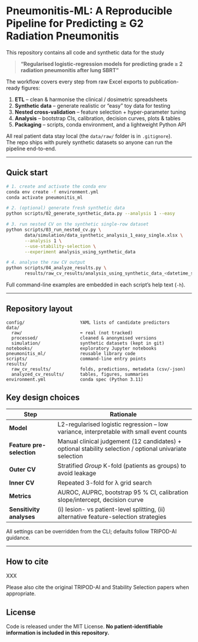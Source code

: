 # Pneumonitis-ML: A Reproducible Pipeline for Predicting ≥ G2 Radiation Pneumonitis

This repository contains all code and synthetic data for the study

> **“Regularised logistic‐regression models for predicting grade ≥ 2 radiation pneumonitis after lung SBRT”**

The workflow covers every step from raw Excel exports to publication-ready figures:

1. **ETL** – clean & harmonise the clinical / dosimetric spreadsheets  
2. **Synthetic data** – generate realistic or “easy” toy data for testing  
3. **Nested cross-validation** – feature selection + hyper-parameter tuning  
4. **Analysis** – bootstrap CIs, calibration, decision curves, plots & tables  
5. **Packaging** – scripts, conda environment, and a lightweight Python API

All real patient data stay local (the `data/raw/` folder is in `.gitignore`).  
The repo ships with purely synthetic datasets so anyone can run the pipeline end-to-end.

---

## Quick start

```bash
# 1. create and activate the conda env
conda env create -f environment.yml
conda activate pneumonitis_ml

# 2. (optional) generate fresh synthetic data
python scripts/02_generate_synthetic_data.py --analysis 1 --easy

# 3. run nested CV on the synthetic single-row dataset
python scripts/03_run_nested_cv.py \
       data/simulation/data_synthetic_analysis_1_easy_single.xlsx \
       --analysis 1 \
       --use-stability-selection \
       --experiment analysis_using_synthetic_data

# 4. analyse the raw CV output
python scripts/04_analyze_results.py \
       results/raw_cv_results/analysis_using_synthetic_data_<datetime_stamp>
```

Full command-line examples are embedded in each script’s help text (`-h`).

---

## Repository layout

```
config/                     YAML lists of candidate predictors
data/
  raw/                      ⬅ real (not tracked)
  processed/                cleaned & anonymised versions
  simulation/               synthetic datasets (kept in git)
notebooks/                  exploratory Jupyter notebooks
pneumonitis_ml/             reusable library code
scripts/                    command-line entry points
results/
  raw_cv_results/           folds, predictions, metadata (csv/-json)
  analyzed_cv_results/      tables, figures, summaries
environment.yml             conda spec (Python 3.11)
```

## Key design choices

| Step                      | Rationale                                                                                |
| ------------------------- | ---------------------------------------------------------------------------------------- |
| **Model**                 | L2-regularised logistic regression – low variance, interpretable with small event counts |
| **Feature pre-selection** | Manual clinical judgement (12 candidates) + optional stability selection / optional univariate selection |
| **Outer CV**              | Stratified *Group* K-fold (patients as groups) to avoid leakage                          |
| **Inner CV**              | Repeated 3-fold for λ grid search                                                        |
| **Metrics**               | AUROC, AUPRC, bootstrap 95 % CI, calibration slope/intercept, decision curve             |
| **Sensitivity analyses**  | (i) lesion- vs patient-level splitting, (ii) alternative feature-selection strategies    |

All settings can be overridden from the CLI; defaults follow TRIPOD-AI guidance.

---

## How to cite

XXX

Please also cite the original TRIPOD-AI and Stability Selection papers when appropriate.

## License

Code is released under the MIT License.
**No patient-identifiable information is included in this repository.**